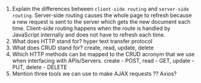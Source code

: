1.  Explain the differences between `client-side routing` and `server-side routing`.
    Server-side routing causes the whole page to refresh because a new request is sent to the server which gets the new document each time. Client-side routing happens when the route is handled by JavaScript internally and does not have to refresh each time.
2.  What does HTTP stand for?
    hyper text transfer protocol
3.  What does CRUD stand for?
    create, read, update, delete
4.  Which HTTP methods can be mapped to the CRUD acronym that we use when interfacing with APIs/Servers.
    create - POST, read - GET, update - PUT, delete - DELETE
5.  Mention three tools we can use to make AJAX requests
    ?? Axios?
